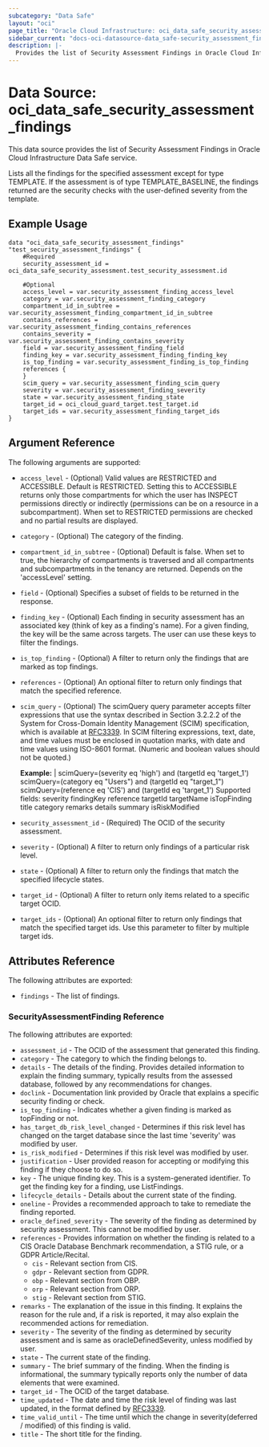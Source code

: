 ```yaml
---
subcategory: "Data Safe"
layout: "oci"
page_title: "Oracle Cloud Infrastructure: oci_data_safe_security_assessment_findings"
sidebar_current: "docs-oci-datasource-data_safe-security_assessment_findings"
description: |-
  Provides the list of Security Assessment Findings in Oracle Cloud Infrastructure Data Safe service
---
```


# Data Source: oci_data_safe_security_assessment_findings
This data source provides the list of Security Assessment Findings in Oracle Cloud Infrastructure Data Safe service.

Lists all the findings for the specified assessment except for type TEMPLATE. If the assessment is of type TEMPLATE_BASELINE, the findings returned are the security checks with the user-defined severity from the template.


## Example Usage

```hcl
data "oci_data_safe_security_assessment_findings" "test_security_assessment_findings" {
	#Required
	security_assessment_id = oci_data_safe_security_assessment.test_security_assessment.id

	#Optional
	access_level = var.security_assessment_finding_access_level
	category = var.security_assessment_finding_category
	compartment_id_in_subtree = var.security_assessment_finding_compartment_id_in_subtree
	contains_references = var.security_assessment_finding_contains_references
	contains_severity = var.security_assessment_finding_contains_severity
	field = var.security_assessment_finding_field
	finding_key = var.security_assessment_finding_finding_key
	is_top_finding = var.security_assessment_finding_is_top_finding
	references {
	}
	scim_query = var.security_assessment_finding_scim_query
	severity = var.security_assessment_finding_severity
	state = var.security_assessment_finding_state
	target_id = oci_cloud_guard_target.test_target.id
	target_ids = var.security_assessment_finding_target_ids
}
```

## Argument Reference

The following arguments are supported:

* `access_level` - (Optional) Valid values are RESTRICTED and ACCESSIBLE. Default is RESTRICTED. Setting this to ACCESSIBLE returns only those compartments for which the user has INSPECT permissions directly or indirectly (permissions can be on a resource in a subcompartment). When set to RESTRICTED permissions are checked and no partial results are displayed. 
* `category` - (Optional) The category of the finding.
* `compartment_id_in_subtree` - (Optional) Default is false. When set to true, the hierarchy of compartments is traversed and all compartments and subcompartments in the tenancy are returned. Depends on the 'accessLevel' setting. 
* `field` - (Optional) Specifies a subset of fields to be returned in the response.
* `finding_key` - (Optional) Each finding in security assessment has an associated key (think of key as a finding's name). For a given finding, the key will be the same across targets. The user can use these keys to filter the findings. 
* `is_top_finding` - (Optional) A filter to return only the findings that are marked as top findings.
* `references` - (Optional) An optional filter to return only findings that match the specified reference.
* `scim_query` - (Optional) The scimQuery query parameter accepts filter expressions that use the syntax described in Section 3.2.2.2 of the System for Cross-Domain Identity Management (SCIM) specification, which is available at [RFC3339](https://tools.ietf.org/html/draft-ietf-scim-api-12). In SCIM filtering expressions, text, date, and time values must be enclosed in quotation marks, with date and time values using ISO-8601 format. (Numeric and boolean values should not be quoted.)

	**Example:** | scimQuery=(severity eq 'high') and (targetId eq 'target_1') scimQuery=(category eq "Users") and (targetId eq "target_1") scimQuery=(reference eq 'CIS') and (targetId eq 'target_1')
	Supported fields: severity findingKey reference targetId targetName isTopFinding title category remarks details summary isRiskModified
* `security_assessment_id` - (Required) The OCID of the security assessment.
* `severity` - (Optional) A filter to return only findings of a particular risk level.
* `state` - (Optional) A filter to return only the findings that match the specified lifecycle states.
* `target_id` - (Optional) A filter to return only items related to a specific target OCID.
* `target_ids` - (Optional) An optional filter to return only findings that match the specified target ids. Use this parameter to filter by multiple target ids.


## Attributes Reference

The following attributes are exported:

* `findings` - The list of findings.

### SecurityAssessmentFinding Reference

The following attributes are exported:

* `assessment_id` - The OCID of the assessment that generated this finding.
* `category` - The category to which the finding belongs to.
* `details` - The details of the finding. Provides detailed information to explain the finding summary, typically results from the assessed database, followed by any recommendations for changes.
* `doclink` - Documentation link provided by Oracle that explains a specific security finding or check.
* `is_top_finding` - Indicates whether a given finding is marked as topFinding or not.
* `has_target_db_risk_level_changed` - Determines if this risk level has changed on the target database since the last time 'severity' was modified by user.
* `is_risk_modified` - Determines if this risk level was modified by user.
* `justification` - User provided reason for accepting or modifying this finding if they choose to do so.
* `key` - The unique finding key. This is a system-generated identifier. To get the finding key for a finding, use ListFindings.
* `lifecycle_details` - Details about the current state of the finding.
* `oneline` - Provides a recommended approach to take to remediate the finding reported.
* `oracle_defined_severity` - The severity of the finding as determined by security assessment. This cannot be modified by user.
* `references` - Provides information on whether the finding is related to a CIS Oracle Database Benchmark recommendation, a STIG rule, or a GDPR Article/Recital.
	* `cis` - Relevant section from CIS.
	* `gdpr` - Relevant section from GDPR.
	* `obp` - Relevant section from OBP.
	* `orp` - Relevant section from ORP.
	* `stig` - Relevant section from STIG.
* `remarks` - The explanation of the issue in this finding. It explains the reason for the rule and, if a risk is reported, it may also explain the recommended actions for remediation.
* `severity` - The severity of the finding as determined by security assessment and is same as oracleDefinedSeverity, unless modified by user.
* `state` - The current state of the finding.
* `summary` - The brief summary of the finding. When the finding is informational, the summary typically reports only the number of data elements that were examined.
* `target_id` - The OCID of the target database.
* `time_updated` - The date and time the risk level of finding was last updated, in the format defined by [RFC3339](https://tools.ietf.org/html/rfc3339).
* `time_valid_until` - The time until which the change in severity(deferred / modified) of this finding is valid.
* `title` - The short title for the finding.
